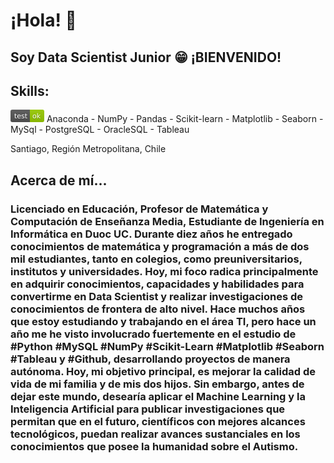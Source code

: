 # ¡Hola! 👋
## Soy Data Scientist Junior 😁 ¡BIENVENIDO!

<!--
**Dankoh224/Dankoh224** is a ✨ _special_ ✨ repository because its `README.md` (this file) appears on your GitHub profile.

Here are some ideas to get you started:

- 🔭 I’m currently working on ...
- 🌱 I’m currently learning ...
- 👯 I’m looking to collaborate on ...
- 🤔 I’m looking for help with ...
- 💬 Ask me about ...
- 📫 How to reach me: ...
- 😄 Pronouns: ...
- ⚡ Fun fact: ...
-->
## Skills:
<svg xmlns="http://www.w3.org/2000/svg" xmlns:xlink="http://www.w3.org/1999/xlink" width="54" height="20" role="img" aria-label="test: ok"><title>test: ok</title><linearGradient id="s" x2="0" y2="100%"><stop offset="0" stop-color="#bbb" stop-opacity=".1"/><stop offset="1" stop-opacity=".1"/></linearGradient><clipPath id="r"><rect width="54" height="20" rx="3" fill="#fff"/></clipPath><g clip-path="url(#r)"><rect width="31" height="20" fill="#555"/><rect x="31" width="23" height="20" fill="#97ca00"/><rect width="54" height="20" fill="url(#s)"/></g><g fill="#fff" text-anchor="middle" font-family="Verdana,Geneva,DejaVu Sans,sans-serif" text-rendering="geometricPrecision" font-size="110"><text aria-hidden="true" x="165" y="150" fill="#010101" fill-opacity=".3" transform="scale(.1)" textLength="210">test</text><text x="165" y="140" transform="scale(.1)" fill="#fff" textLength="210">test</text><text aria-hidden="true" x="415" y="150" fill="#010101" fill-opacity=".3" transform="scale(.1)" textLength="130">ok</text><text x="415" y="140" transform="scale(.1)" fill="#fff" textLength="130">ok</text></g></svg>
Anaconda - NumPy - Pandas - Scikit-learn - Matplotlib - Seaborn - MySql - PostgreSQL - OracleSQL - Tableau

Santiago, Región Metropolitana, Chile

## Acerca de mí...
### Licenciado en Educación, Profesor de Matemática y Computación de Enseñanza Media, Estudiante de Ingeniería en Informática en Duoc UC. Durante diez años he entregado conocimientos de matemática y programación a más de dos mil estudiantes, tanto en colegios, como preuniversitarios, institutos y universidades. Hoy, mi foco radica principalmente en adquirir conocimientos, capacidades y habilidades para convertirme en Data Scientist y realizar investigaciones de conocimientos de frontera de alto nivel. Hace muchos años que estoy estudiando y trabajando en el área TI, pero hace un año me he visto involucrado fuertemente en el estudio de #Python #MySQL #NumPy #Scikit-Learn #Matplotlib #Seaborn #Tableau y #Github, desarrollando proyectos de manera autónoma. Hoy, mi objetivo principal, es mejorar la calidad de vida de mi familia y de mis dos hijos. Sin embargo, antes de dejar este mundo, desearía aplicar el Machine Learning y la Inteligencia Artificial para publicar investigaciones que permitan que en el futuro, científicos con mejores alcances tecnológicos, puedan realizar avances sustanciales en los conocimientos que posee la humanidad sobre el Autismo.
